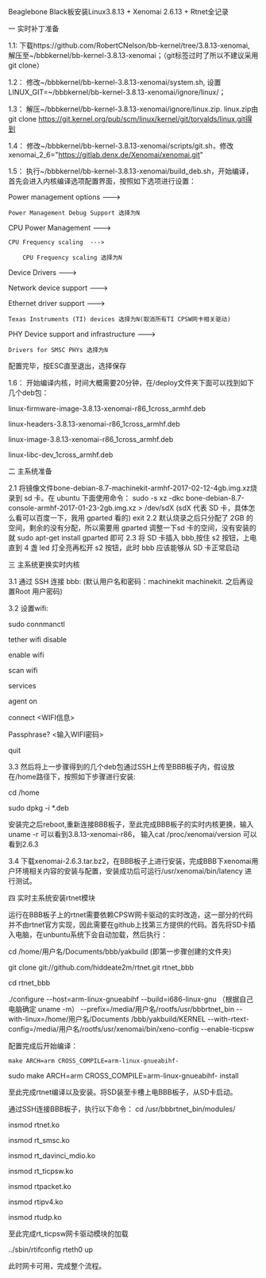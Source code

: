 Beaglebone Black板安装Linux3.8.13 + Xenomai 2.6.13 + Rtnet全记录

一 实时补丁准备

1.1: 下载https://github.com/RobertCNelson/bb-kernel/tree/3.8.13-xenomai, 解压至~/bbbkernel/bb-kernel-3.8.13-xenomai；（git标签过时了所以不建议采用git clone）

1.2： 修改~/bbbkernel/bb-kernel-3.8.13-xenomai/system.sh, 设置LINUX_GIT=~/bbbkernel/bb-kernel-3.8.13-xenomai/ignore/linux/；

1.3： 解压~/bbbkernel/bb-kernel-3.8.13-xenomai/ignore/linux.zip. linux.zip由git clone https://git.kernel.org/pub/scm/linux/kernel/git/torvalds/linux.git得到

1.4： 修改~/bbbkernel/bb-kernel-3.8.13-xenomai/scripts/git.sh，修改xenomai_2_6="https://gitlab.denx.de/Xenomai/xenomai.git"

1.5： 执行~/bbbkernel/bb-kernel-3.8.13-xenomai/build_deb.sh，开始编译，首先会进入内核编译选项配置界面，按照如下选项进行设置：

Power management options  --->

	Power Management Debug Support 选择为N

CPU Power Management  --->

	CPU Frequency scaling  --->
	
		CPU Frequency scaling 选择为N
		
Device Drivers  --->

Network device support  --->

Ethernet driver support  --->

	Texas Instruments (TI) devices 选择为N(取消所有TI CPSW网卡相关驱动)
	
PHY Device support and infrastructure  --->

	Drivers for SMSC PHYs 选择为N
	
配置完毕，按ESC直至退出，选择保存

1.6：	开始编译内核，时间大概需要20分钟，在/deploy文件夹下面可以找到如下几个deb包：

linux-firmware-image-3.8.13-xenomai-r86_1cross_armhf.deb

linux-headers-3.8.13-xenomai-r86_1cross_armhf.deb

linux-image-3.8.13-xenomai-r86_1cross_armhf.deb

linux-libc-dev_1cross_armhf.deb


二 主系统准备

2.1 将镜像文件bone-debian-8.7-machinekit-armhf-2017-02-12-4gb.img.xz烧录到 sd 卡。在 ubuntu 下面使用命令：
    sudo -s
    xz -dkc bone-debian-8.7-console-armhf-2017-01-23-2gb.img.xz > /dev/sdX (sdX 代表 SD 卡，具体怎么看可以百度一下，我用 gparted 看的)
    exit
2.2 默认烧录之后只分配了 2GB 的空间，剩余的没有分配，所以需要用 gparted 调整一下sd 卡的空间，没有安装的就 sudo apt-get install gparted 即可
2.3 将 SD 卡插入 bbb,按住 s2 按钮，上电直到 4 盏 led 灯全亮再松开 s2 按钮，此时 bbb 应该能够从 SD 卡正常启动

三 主系统更换实时内核

3.1 通过 SSH 连接 bbb: (默认用户名和密码：machinekit machinekit. 之后再设置Root 用户密码)

3.2 设置wifi:

sudo connmanctl

 tether wifi disable
 
 enable wifi
 
 scan wifi
 
 services
 
 agent on
 
 connect  <WIFI信息>
 
 Passphrase? <输入WIFI密码>
 
 quit
 
3.3 然后将上一步骤得到的几个deb包通过SSH上传至BBB板子内，假设放在/home路径下，按照如下步骤进行安装:

cd /home

sudo dpkg -i *.deb

安装完之后reboot,重新连接BBB板子，至此完成BBB板子的实时内核更换，输入uname -r 可以看到3.8.13-xenomai-r86， 输入cat /proc/xenomai/version 可以看到2.6.3

3.4 下载xenomai-2.6.3.tar.bz2，在BBB板子上进行安装，完成BBB下xenomai用户环境相关内容的安装与配置，安装成功后可运行/usr/xenomai/bin/latency 进行测试。

四 实时主系统安装rtnet模块

运行在BBB板子上的rtnet需要依赖CPSW网卡驱动的实时改造，这一部分的代码并不由rtnet官方实现，因此需要在github上找第三方提供的代码。首先将SD卡插入电脑，在unbuntu系统下会自动加载，然后执行：

cd /home/用户名/Documents/bbb/yakbuild (即第一步骤创建的文件夹)

git clone git://github.com/hiddeate2m/rtnet.git rtnet_bbb

cd rtnet_bbb

./configure --host=arm-linux-gnueabihf
 --build=i686-linux-gnu （根据自己电脑确定 uname -m）
 --prefix=/media/用户名/rootfs/usr/bbbrtnet_bin
 --with-linux=/home/用户名/Documents /bbb/yakbuild/KERNEL
 --with-rtext-config=/media/用户名/rootfs/usr/xenomai/bin/xeno-config
 --enable-ticpsw
 
配置完成后开始编译：

	make ARCH=arm CROSS_COMPILE=arm-linux-gnueabihf- 
sudo make ARCH=arm CROSS_COMPILE=arm-linux-gnueabihf- install

至此完成rtnet编译以及安装。将SD装至卡槽上电BBB板子，从SD卡启动。

通过SSH连接BBB板子，执行以下命令：
cd /usr/bbbrtnet_bin/modules/

insmod rtnet.ko

insmod rt_smsc.ko

insmod rt_davinci_mdio.ko

insmod rt_ticpsw.ko

insmod rtpacket.ko

insmod rtipv4.ko

insmod rtudp.ko

至此完成rt_ticpsw网卡驱动模块的加载

../sbin/rtifconfig rteth0 up

此时网卡可用，完成整个流程。
